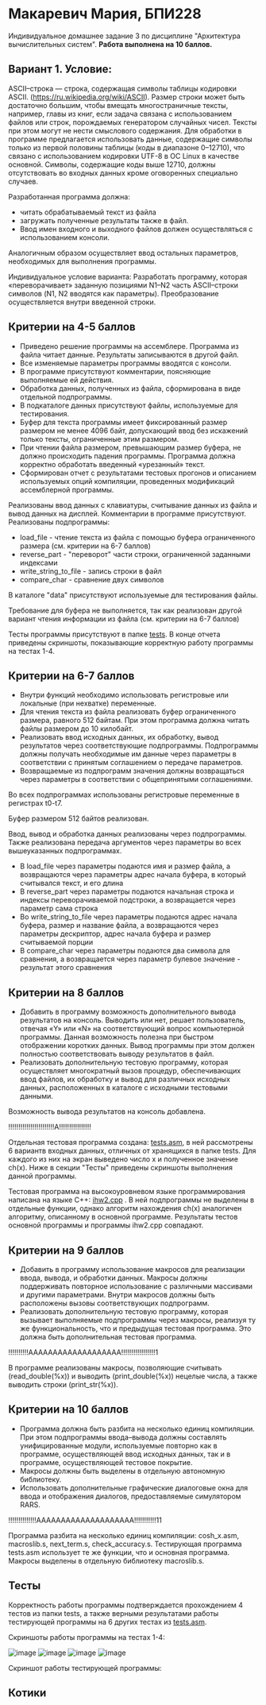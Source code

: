 # Макаревич Мария, БПИ228
Индивидуальное домашнее задание 3 по дисциплине "Архитектура вычислительных систем".
**Работа выполнена на 10 баллов.**
## Вариант 1. Условие:
ASCII–строка — строка, содержащая символы таблицы кодировки ASCII. (https://ru.wikipedia.org/wiki/ASCII). Размер строки может быть достаточно большим, чтобы вмещать многостраничные тексты, например, главы из книг, если задача связана с использованием файлов или строк, порождаемых генератором случайных чисел. Тексты при этом могут не нести смыслового содержания. Для обработки в программе предлагается использовать данные, содержащие символы только из первой половины таблицы (коды в диапазоне 0–12710), что связано с использованием кодировки UTF-8 в ОС Linux в качестве основной. Символы, содержащие коды выше 12710, должны отсутствовать во входных данных кроме оговоренных специально случаев.

Разработанная программа должна:
- читать обрабатываемый текст из файла
- загружать полученные результаты также в файл.
- Ввод имен входного и выходного файлов должен осуществляться с использованием консоли.

Аналогичным образом осуществляет ввод остальных параметров, необходимых для выполнения программы.

Индивидуальное условие варианта: Разработать программу, которая «переворачивает» заданную позициями N1–N2 часть ASCII–строки символов (N1, N2 вводятся как параметры). Преобразование осуществляется внутри введенной строки.
## Критерии на 4-5 баллов
- Приведено решение программы на ассемблере. Программа из файла читает данные. Результаты записываются в другой файл.
- Все изменяемые параметры программы вводятся с консоли.
- В программе присутствуют комментарии, поясняющие выполняемые ей действия.
- Обработка данных, полученных из файла, сформирована в виде отдельной подпрограммы.
- В подкаталоге данных присутствуют файлы, используемые для тестирования.
- Буфер для текста программы имеет фиксированный размер размером не менее 4096 байт, допускающий ввод без искажений только тексты, ограниченные этим размером.
- При чтении файла размером, превышающим размер буфера, не должно происходить падения программы. Программа должна корректно обработать введенный «урезанный» текст.
- Сформирован отчет с результатами тестовых прогонов и описанием используемых опций компиляции, проведенных модификаций ассемблерной программы.

Реализованы ввод данных с клавиатуры, считывание данных из файла и вывод данных на дисплей. Комментарии в программе присутствуют. Реализованы подпрограммы:

- load_file - чтение текста из файла с помощью буфера ограниченного размера (см. критерии на 6-7 баллов)
- reverse_part - "переворот" части строки, ограниченной заданными индексами
- write_string_to_file - запись строки в файл
- compare_char - сравнение двух символов

В каталоге "data" присутствуют используемые для тестирования файлы.

Требование для буфера не выполняется, так как реализован другой вариант чтения информации из файла (см. критерии на 6-7 баллов)

Тесты программы присутствуют в папке [tests](tests). В конце отчета приведены скриншоты, показывающие корректную работу программы на тестах 1-4.
## Критерии на 6-7 баллов
- Внутри функций необходимо использовать регистровые или локальные (при нехватке) переменные.
- Для чтения текста из файла реализовать буфер ограниченного размера, равного 512 байтам. При этом программа должна читать файлы размером до 10 килобайт.
- Реализовать ввод исходных данных, их обработку, вывод результатов через соответствующие подпрограммы. Подпрограммы должны получать необходимые им данные через параметры в соответствии с принятым соглашением о передаче параметров.
- Возвращаемые из подпрограмм значения должны возвращаться через параметры в соответствии с общепринятыми соглашениями.

Во всех подпрограммах использованы регистровые переменные в регистрах t0-t7.

Буфер размером 512 байтов реализован.

Ввод, вывод и обработка данных реализованы через подпрограммы. Также реализована передача аргументов через параметры во всех вышеуказанных подпрограммах.

- В load_file через параметры подаются имя и размер файла, а возвращаются через параметры адрес начала буфера, в который считывался текст, и его длина
- В reverse_part через параметры подаются начальная строка и индексы переворачиваемой подстроки, а возвращается через параметр сама строка
- Во write_string_to_file через параметры подаются адрес начала буфера, размер и название файла, а возвращаются через параметры дескриптор, адрес начала буфера и размер считываемой порции
- В compare_char через параметры подаются два символа для сравнения, а возвращается через параметр булевое значение - результат этого сравнения
## Критерии на 8 баллов
- Добавить в программу возможность дополнительного вывода результатов на консоль. Выводить или нет, решает пользователь, отвечая «Y» или «N» на соответствующий вопрос компьютерной программы. Данная возможность полезна при быстром отображении коротких данных. Вывод программы при этом должен полностью соответствовать выводу результатов в файл.
- Реализовать дополнительную тестовую программу, которая осуществляет многократный вызов процедур, обеспечивающих ввод файлов, их обработку и вывод для различных исходных данных, расположенных в каталоге с исходными тестовыми данными.

Возможность вывода результатов на консоль добавлена.

!!!!!!!!!!!!!!!!!!!!!!!А!!!!!!!!!!!!!!!!

Отдельная тестовая программа создана: [tests.asm](code/tests.asm), в ней рассмотрены 6 вариантв входных данных, отличных от хранящихся в папке tests. Для каждого из них на экран выведено число x и полученное значение ch(x). Ниже в секции "Тесты" приведены скриншоты выполнения данной программы.

Тестовая программа на высокоуровневом языке программирования написана на языке C++: [ihw2.cpp](ihw2.cpp) . В ней подпрограммы не выделены в отдельные функции, однако алгоритм нахождения ch(x) аналогичен алгоритму, описанному в основной программе. Результаты тестов основной программы и программы ihw2.cpp совпадают.
## Критерии на 9 баллов
- Добавить в программу использование макросов для реализации ввода, вывода, и обработки данных. Макросы должны поддерживать повторное использование с различными массивами и другими параметрами. Внутри макросов должны быть расположены вызовы соответствующих подпрограмм.
- Реализовать дополнительную тестовую программу, которая вызывает выполняемые подпрограммы через макросы, реализуя ту же функциональность, что и предыдущая тестовая программа. Это должна быть дополнительная тестовая программа.

!!!!!!!!!!ААААААААААААААААААА!!!!!!!!!!!!!!!!!1

В программе реализованы макросы, позволяющие считывать (read_double(%x)) и выводить (print_double(%x)) нецелые числа, а также выводить строки (print_str(%x)).
## Критерии на 10 баллов
- Программа должна быть разбита на несколько единиц компиляции. При этом подпрограммы ввода–вывода должны составлять унифицированные модули, используемые повторно как в программе, осуществляющей ввод исходных данных, так и в программе, осуществляющей тестовое покрытие.
- Макросы должны быть выделены в отдельную автономную библиотеку.
- Использовать дополнительные графические диалоговые окна для ввода и отображения диалогов, предоставляемые симулятором RARS.

!!!!!!!!!!!!!!АААААААААААААААААААА!!!!!!!!!!!11

Программа разбита на несколько единиц компиляции: cosh_x.asm, macroslib.s, next_term.s, check_accuracy.s. Тестирующая программа tests.asm использует те же функции, что и основная программа. Макросы выделены в отдельную библиотеку macroslib.s.
## Тесты
Корректность работы программы подтверждается прохождением 4 тестов из папки tests, а также верными результатами работы тестирующей программы на 6 других тестах из [tests.asm](code/tests.asm).

Скриншоты работы программы на тестах 1-4:

![image](https://github.com/makar-with-tea/CSA-IHW3/assets/79705001/33bfa2c1-9914-4437-a50b-4ea20869c596)
![image](https://github.com/makar-with-tea/CSA-IHW3/assets/79705001/da72b98f-2854-45c4-a25e-7757c8a4f772)
![image](https://github.com/makar-with-tea/CSA-IHW3/assets/79705001/cfc3aa38-43d7-4a28-a711-c4b9ee62d2bc)
![image](https://github.com/makar-with-tea/CSA-IHW3/assets/79705001/9b62b766-2c06-41d0-80b1-2fb29165fcd9)


Скриншот работы тестирующей программы:



## Котики
